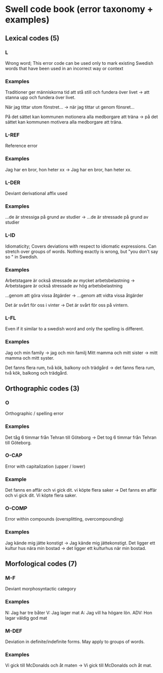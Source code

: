 # Swell code book (error taxonomy + examples)

## Lexical codes (5)

### L

Wrong word;
This error code can be used only to mark existing Swedish words that have been used in an incorrect way or context

### Examples

Traditioner ger människorna tid att stå still och fundera över livet → att stanna upp och fundera över livet.

När jag tittar utom fönstret… → när jag tittar  ut genom fönsret…

På det sättet kan kommunen motionera alla medborgare att träna → på det sättet kan kommunen motivera alla medborgare att träna.

### L-REF

Reference error

### Examples

Jag har en bror, hon heter xx → Jag har en bror, han heter xx.

### L-DER

Deviant derivational affix used

### Examples

 ...de är stressiga på grund av studier → 
...de är stressade på grund av studier

### L-ID

Idiomaticity; Covers deviations with respect to idiomatic expressions. Can stretch over groups of words. Nothing exactly is wrong, but "you don't say so " in Swedish.

### Examples

 Arbetstagare är också stressade av mycket arbetsbelastning →  Arbetstagare är också stressade av hög arbetsbelastning

...genom att göra vissa åtgärder → ...genom att vidta vissa åtgärder 

Det är svårt för oss i vinter → Det är svårt för oss på vintern.

### L-FL

Even if it similar to a swedish word and only the spelling is different.

### Examples

Jag och min family → jag och min familj
Mitt mamma och mitt sister → mitt mamma och mitt syster.

Det fanns flera rum, två kök, balkony och trädgård → det fanns flera rum, två kök, balkong  och trädgård.

## Orthographic codes (3)

### O

Orthographic / spelling error

### Examples 

Det tåg 6 timmar från Tehran till Göteborg → Det tog 6 timmar från Tehran till Göteborg.

### O-CAP

Error with capitalization (upper / lower)

### Example

Det fanns en affär och vi gick dit. vi köpte flera saker → Det fanns en affär och vi gick dit. Vi köpte flera saker.

### O-COMP

Error within compounds (oversplitting, overcompounding)

### Examples

Jag kände mig jätte konstigt → Jag kände mig jättekonstigt.
Det ligger ett kultur hus nära min bostad → det ligger ett kulturhus när min bostad.

## Morfological codes (7)

### M-F

Deviant morphosyntactic category

### Examples

N: Jag har tre båter
V: Jag lager mat
A: Jag vill ha högare lön.
ADV: Hon lagar väldig god mat

### M-DEF

Deviation in definite/indefinite forms.
May apply to groups of words.

### Examples

Vi gick till McDonalds och åt maten → Vi gick till McDonalds och åt mat.
